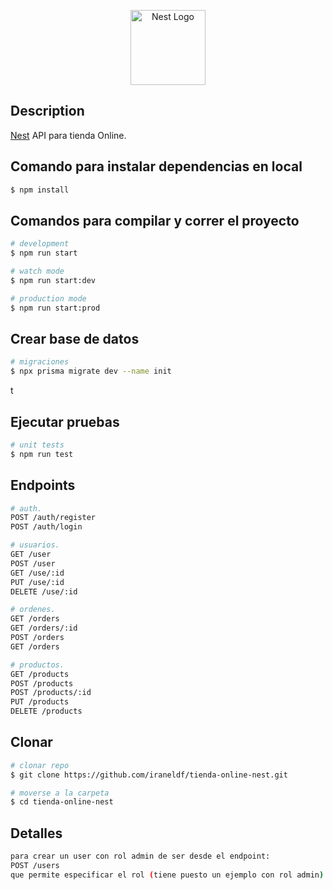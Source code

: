 <p align="center">
  <a href="http://nestjs.com/" target="blank"><img src="https://nestjs.com/img/logo-small.svg" width="120" alt="Nest Logo" /></a>
</p>

[circleci-image]: https://img.shields.io/circleci/build/github/nestjs/nest/master?token=abc123def456
[circleci-url]: https://circleci.com/gh/nestjs/nest

## Description

[Nest](https://github.com/nestjs/nest) API para tienda Online.

## Comando para instalar dependencias en local

```bash
$ npm install
```

## Comandos para compilar y correr el proyecto

```bash
# development
$ npm run start

# watch mode
$ npm run start:dev

# production mode
$ npm run start:prod
```
## Crear base de datos

```bash
# migraciones
$ npx prisma migrate dev --name init
```
t
## Ejecutar pruebas

```bash
# unit tests
$ npm run test
```

## Endpoints

```bash
# auth.
POST /auth/register
POST /auth/login

# usuarios.
GET /user
POST /user
GET /use/:id
PUT /use/:id
DELETE /use/:id

# ordenes.
GET /orders
GET /orders/:id
POST /orders
GET /orders

# productos.
GET /products  
POST /products  
POST /products/:id  
PUT /products  
DELETE /products  
```

## Clonar

```bash
# clonar repo
$ git clone https://github.com/iraneldf/tienda-online-nest.git

# moverse a la carpeta
$ cd tienda-online-nest

```

## Detalles

```bash
para crear un user con rol admin de ser desde el endpoint: 
POST /users 
que permite especificar el rol (tiene puesto un ejemplo con rol admin)
```